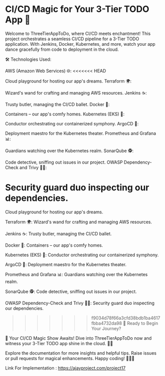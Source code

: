 CI/CD Magic for Your 3-Tier TODO App 🚀
=======
Welcome to ThreeTierAppToDo, where CI/CD meets enchantment! This project orchestrates a seamless CI/CD pipeline for a 3-Tier TODO application. With Jenkins, Docker, Kubernetes, and more, watch your app dance gracefully from code to deployment in the cloud.

🛠 Technologies Used:

AWS (Amazon Web Services) 🌐:
<<<<<<< HEAD

Cloud playground for hosting our app's dreams.
Terraform 🌍:

Wizard's wand for crafting and managing AWS resources.
Jenkins ☕:

Trusty butler, managing the CI/CD ballet.
Docker 🐳:

Containers – our app's comfy homes.
Kubernetes (EKS) 🚢:

Conductor orchestrating our containerized symphony.
ArgoCD 🚀:

Deployment maestro for the Kubernetes theater.
Prometheus and Grafana 📊:

Guardians watching over the Kubernetes realm.
SonarQube 🕵️:

Code detective, sniffing out issues in our project.
OWASP Dependency-Check and Trivy 🕵️‍♂️:

Security guard duo inspecting our dependencies.
=======
Cloud playground for hosting our app's dreams.

Terraform 🌍:
Wizard's wand for crafting and managing AWS resources.

Jenkins ☕:
Trusty butler, managing the CI/CD ballet.

Docker 🐳:
Containers – our app's comfy homes.

Kubernetes (EKS) 🚢:
Conductor orchestrating our containerized symphony.

ArgoCD 🚀:
Deployment maestro for the Kubernetes theater.

Prometheus and Grafana 📊:
Guardians watching over the Kubernetes realm.

SonarQube 🕵️:
Code detective, sniffing out issues in our project.

OWASP Dependency-Check and Trivy 🕵️‍♂️:
Security guard duo inspecting our dependencies.

>>>>>>> f9034d78f66a3cfd38bdb1ba4617fbba4732da98
🚀 Ready to Begin Your Journey?

🌟 Your CI/CD Magic Show Awaits! Dive into ThreeTierAppToDo now and witness your 3-Tier TODO app shine in the cloud. 🚀✨

Explore the documentation for more insights and helpful tips. Raise issues or pull requests for magical enhancements. Happy coding! 🧙‍♂️✨


Link For Implementation : https://ajayproject.com/project17



